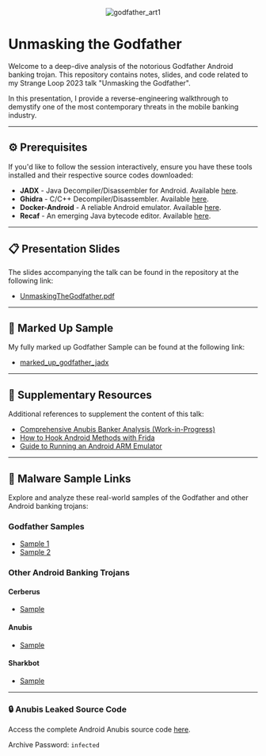 <div align="center">

![godfather_art1](https://github.com/LaurieWired/StrangeLoop/assets/123765654/f0b9b7b7-354d-4958-89a6-08473bbbf94d)

</div>

# **Unmasking the Godfather**

Welcome to a deep-dive analysis of the notorious Godfather Android banking trojan. This repository contains notes, slides, and code related to my Strange Loop 2023 talk "Unmasking the Godfather".  

In this presentation, I provide a reverse-engineering walkthrough to demystify one of the most contemporary threats in the mobile banking industry.

---

## :gear: **Prerequisites**

If you'd like to follow the session interactively, ensure you have these tools installed and their respective source codes downloaded:

- **JADX** - Java Decompiler/Disassembler for Android. Available [here](https://github.com/skylot/jadx).
- **Ghidra** - C/C++ Decompiler/Disassembler. Available [here](https://ghidra-sre.org/).
- **Docker-Android** - A reliable Android emulator. Available [here](https://github.com/budtmo/docker-android).
- **Recaf** - An emerging Java bytecode editor. Available [here](https://github.com/Col-E/Recaf).

---

## :clipboard: **Presentation Slides**

The slides accompanying the talk can be found in the repository at the following link:

- [UnmaskingTheGodfather.pdf](https://github.com/LaurieWired/StrangeLoop/blob/main/UnmaskingTheGodfather_strangeloop.pdf)

---

## :bug: **Marked Up Sample**

My fully marked up Godfather Sample can be found at the following link:

- [marked_up_godfather_jadx](https://github.com/LaurieWired/StrangeLoop/blob/main/marked_up_godfather_a14aad1265eb3.jadx)

---

## :book: **Supplementary Resources**

Additional references to supplement the content of this talk:

- [Comprehensive Anubis Banker Analysis (Work-in-Progress)](https://www.youtube.com/watch?v=Vs9Z3NDnVT8)
- [How to Hook Android Methods with Frida](https://www.youtube.com/watch?v=RJXsvAjZl9U)
- [Guide to Running an Android ARM Emulator](https://www.youtube.com/watch?v=fTT5hxiMv6I)

---

## :microscope: **Malware Sample Links**

Explore and analyze these real-world samples of the Godfather and other Android banking trojans:

### Godfather Samples
- [Sample 1](https://bazaar.abuse.ch/sample/0b72c22517fdefd4cf0466d8d4c634ca73b7667d378be688efe131af4ac3aed8/)
- [Sample 2](https://bazaar.abuse.ch/sample/a14aad1265eb307fbe71a3a5f6e688408ce153ff19838b3c5229f26ee3ece5dd/)

### Other Android Banking Trojans
#### Cerberus
- [Sample](https://bazaar.abuse.ch/sample/c81234b6ceb3572c6d862a9313e019b98efd83165d8c085bd3e74971c66763bb/)

#### Anubis
- [Sample](https://bazaar.abuse.ch/sample/731c0da8d74adbb557a0abd4ec2aa6c61e09d429560d76549881f08e564b27cd/)

#### Sharkbot
- [Sample](https://bazaar.abuse.ch/sample/71c78101f7792fe879a082e323fed89c5e4a43132d01d3f79ed02afd8db45497/)

---

### :lock: Anubis Leaked Source Code

Access the complete Android Anubis source code [here](https://github.com/vxunderground/MalwareSourceCode/tree/main/Android).

Archive Password: `infected`

